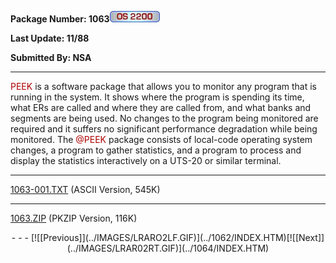 <x-sas-window top="110" bottom="768" left="244" right="774">



<b>Package Number: 1063</b>![](../IMAGES/OS2200.JPG)


<b>Last Update: 11/88</b>


<b>Submitted By: NSA</b>


&#10;
- - -
<font color="#AF0000">PEEK</font> is a software package that allows
you to monitor any program that is running in the system. It shows
where the program is spending its time, what ERs are called and where
they are called from, and what banks and segments are being used. No
changes to the program being monitored are required and it suffers no
significant performance degradation while being monitored. The <font color="#AF0000">@PEEK</font> package consists of local-code operating
system changes, a program to gather statistics, and a program to
process and display the statistics interactively on a UTS-20 or
similar terminal.


&#10;
- - -
[1063-001.TXT](1063-001.TXT)
(ASCII Version, 545K)


&#10;
- - -
[1063.ZIP](1063.ZIP)
(PKZIP Version, 116K)

<center>
- - -
[![[Previous]](../IMAGES/LRARO2LF.GIF)](../1062/INDEX.HTM)[![[Next]](../IMAGES/LRAR02RT.GIF)](../1064/INDEX.HTM)
</center>


</x-sas-window>